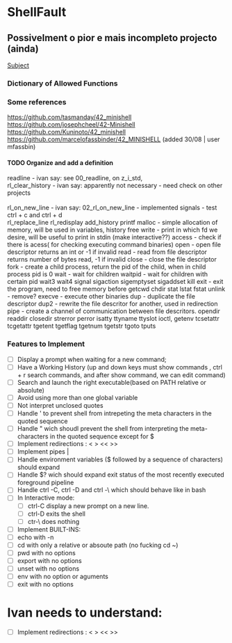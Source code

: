 # ShellFault

## Possivelment o pior e mais incompleto projecto (ainda)

[Subject](https://cdn.intra.42.fr/pdf/pdf/138331/en.subject.pdf)
### Dictionary of Allowed Functions

### Some references
https://github.com/tasmanday/42_minishell<br>
https://github.com/josephcheel/42-Minishell<br>
https://github.com/Kuninoto/42_minishell<br>
https://github.com/marcelofassbinder/42_MINISHELL (added 30/08 | user mfassbin)<br>

#### TODO Organize and add a definition
readline - ivan say: see 00_readline, on z_i_std, <br>
rl_clear_history - ivan say: apparently not necessary  - need check on other projects<br>
<br>
rl_on_new_line - ivan say: 02_rl_on_new_line - implemented signals - test ctrl + c and ctrl + d<br>
rl_replace_line
rl_redisplay
add_history
printf
malloc - simple allocation of memory, will be used in variables, history
free
write - print in which fd we desire, will be useful to print in stdin (make interactive??)
access - check if there is acess( for checking executing command binaries)
open - open file descriptor returns an int or -1 if invalid
read - read from file descriptor returns number of bytes read, -1 if invalid
close - close the file descriptor
fork - create a child process, return the pid of the child, when in child process pid is 0
wait - wait for children
waitpid - wait for children with certain pid
wait3
wait4
signal
sigaction
sigemptyset
sigaddset
kill
exit - exit the program, need to free memory before
getcwd
chdir
stat
lstat
fstat
unlink - remove?
execve - execute other binaries
dup - duplicate the file descriptor
dup2 - rewrite the file descritor for another, used in redirection
pipe - create a channel of communication between file descritors.
opendir
readdir
closedir
strerror
perror
isatty
ttyname
ttyslot
ioctl,
getenv
tcsetattr
tcgetattr
tgetent
tgetflag
tgetnum
tgetstr
tgoto
tputs
### Features to Implement
- [ ] Display a prompt when waiting for a new command;
- [ ] Have a Working History (up and down keys must show commands , ctrl + r search commands, and after show command, we can edit command)
- [ ] Search and launch the right executable(based on PATH relative or absolute)
- [ ] Avoid using more than one global variable
- [ ] Not interpret unclosed quotes
- [ ] Handle ' to prevent shell from intrepeting the meta characters in the quoted sequence
- [ ] Handle " wich shoudl prevent the shell from interpreting the meta-characters in the quoted sequence except for $
- [ ] Implement redirections : < > << >> 
- [ ] Implement pipes |
- [ ] Handle environment variables ($ followed by a sequence of characters) should expand
- [ ] Handle $? wich should expand exit status of the most recently executed foreground pipeline
- [ ] Handle ctrl -C, ctrl -D and ctrl -\ which should behave like in bash
- [ ] In Interactive mode:
    - [ ] ctrl-C display a new prompt on a new line.
    - [ ] ctrl-D exits the shell
    - [ ] ctr-\ does nothing
- [ ] Implement BUILT-INS:
 - [ ] echo with -n
 - [ ] cd with only a relative or absoute path (no fucking cd ~)
 - [ ] pwd with no options
 - [ ] export with no options
 - [ ] unset with no options
 - [ ] env with no option or aguments
 - [ ] exit with no options

# Ivan needs to understand:
- [ ] Implement redirections : < > << >> 

